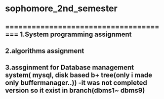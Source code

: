 # sophomore_2nd_semester
======================================
1.System programming assignment
-----------------------------
2.algorithms assignment
--------------------------------------------------
3.assginment for Database management system( mysql, disk based b+ tree(only i made only buffermanager..)) -it was not completed version so it exist in branch(dbms1~ dbms9) 
--------------------------------------------
